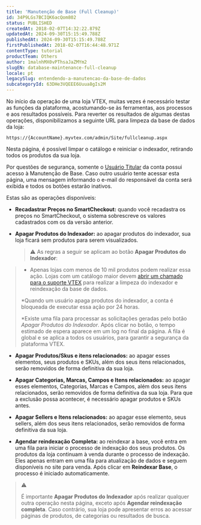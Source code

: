 ```yaml
---
title: 'Manutenção de Base (Full Cleanup)'
id: 34P9LGs7BCIQK6acQom802
status: PUBLISHED
createdAt: 2018-02-07T14:32:22.879Z
updatedAt: 2024-09-30T15:15:49.788Z
publishedAt: 2024-09-30T15:15:49.788Z
firstPublishedAt: 2018-02-07T16:44:48.971Z
contentType: tutorial
productTeam: Others
author: 1malnhMX0vPThsaJaZMYm2
slugEN: database-maintenance-full-cleanup
locale: pt
legacySlug: entendendo-a-manutencao-da-base-de-dados
subcategoryId: 63DHe3VQEEE6Uuua8gIs2M
---
```


No início da operação de uma loja VTEX, muitas vezes é necessário testar as funções da plataforma, acostumando-se às ferramentas, aos processos e aos resultados possíveis. Para reverter os resultados de algumas destas operações, disponibilizamos a seguinte URL para limpeza da base de dados da loja:

`https://{AccountName}.myvtex.com/admin/Site/fullcleanup.aspx`

Nesta página, é possível limpar o catálogo e reiniciar o indexador, retirando todos os produtos da sua loja.

Por questões de segurança, somente o [Usuário Titular](https://help.vtex.com/pt/tutorial/o-que-e-o-usuario-master--3oPr7YuIkEYqUGmEqIMSEy) da conta possui acesso à Manutenção de Base. Caso outro usuário tente acessar esta página, uma mensagem informando o e-mail do responsável da conta será exibida e todos os botões estarão inativos.

Estas são as operações disponíveis:

- __Recadastrar Preços no SmartCheckout:__ quando você recadastra os preços no SmartCheckout, o sistema sobrescreve os valores cadastrados com os da versão anterior.

- __Apagar Produtos do Indexador:__ ao apagar produtos do indexador, sua loja ficará sem produtos para serem visualizados.

  >⚠️ As regras a seguir se aplicam ao botão **Apagar Produtos do Indexador**:
>
> * Apenas lojas com menos de 10 mil produtos podem realizar essa ação. Lojas com um catálogo maior devem [abrir um chamado para o suporte VTEX](https://help.vtex.com/pt/tutorial/abrir-chamados-para-o-suporte-vtex--16yOEqpO32UQYygSmMSSAM) para realizar a limpeza do indexador e reindexação da base de dados.
>
> *Quando um usuário apaga produtos do indexador, a conta é bloqueada de executar essa ação por 24 horas.
>
> *Existe uma fila para processar as solicitações geradas pelo botão <i>Apagar Produtos do Indexador</i>. Após clicar no botão, o tempo estimado de espera aparece em um log no final da página. A fila é global e se aplica a todos os usuários, para garantir a segurança da plataforma VTEX.

- __Apagar Produtos/Skus e itens relacionados:__ ao apagar esses elementos, seus produtos e SKUs, além dos seus itens relacionados, serão removidos de forma definitiva da sua loja.

- __Apagar Categorias, Marcas, Campos e Itens relacionados:__ ao apagar esses elementos, Categorias, Marcas e Campos, além dos seus itens relacionados, serão removidos de forma definitiva da sua loja. Para que a exclusão possa acontecer, é necessário apagar produtos e SKUs antes. 

- __Apagar Sellers e Itens relacionados:__ ao apagar esse elemento, seus sellers, além dos seus itens relacionados, serão removidos de forma definitiva da sua loja.

- __Agendar reindexação Completa:__ ao reindexar a base, você entra em uma fila para iniciar o processo de indexação dos seus produtos. Os produtos da loja continuam à venda durante o processo de indexação. Eles apenas entram em uma fila para atualização de dados e seguem disponíveis no site para venda. Após clicar em __Reindexar Base__, o processo é iniciado automaticamente.

>⚠️ <p>É importante **Apagar Produtos do Indexador** após realizar qualquer outra operação nesta página, exceto após **Agendar reindexação completa**. Caso contrário, sua loja pode apresentar erros ao acessar páginas de produtos, de categorias ou resultados de busca.
